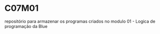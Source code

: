 # C07M01
repositório para armazenar os programas criados no modulo 01 - Logica de programação da Blue 
